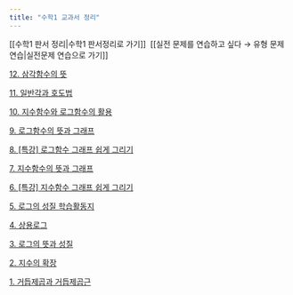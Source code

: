 ```yaml
---
title: "수학1 교과서 정리"
---
```

[[수학1 판서 정리|수학1 판서정리로 가기]]&nbsp;&nbsp;[[실전 문제를 연습하고 싶다 → 유형 문제 연습|실전문제 연습으로 가기]]

<a href="/pdf/one%20chungsoo/12. 삼각함수의 뜻.pdf">12. 삼각함수의 뜻</a>

<a href="/pdf/one%20chungsoo/11. 일반각과 호도법.pdf">11. 일반각과 호도법</a>

<a href="/pdf/one%20chungsoo/10. 지수함수와 로그함수의 활용.pdf">10. 지수함수와 로그함수의 활용</a>

<a href="/pdf/one%20chungsoo/9. 로그함수의 뜻과 그래프.pdf">9. 로그함수의 뜻과 그래프</a>

<a href="/pdf/one%20chungsoo/8. [특강] 로그함수 그래프 쉽게 그리기.pdf">8. [특강] 로그함수 그래프 쉽게 그리기</a>

<a href="/pdf/one%20chungsoo/7. 지수함수의 뜻과 그래프.pdf">7. 지수함수의 뜻과 그래프</a>

<a href="/pdf/one chungsoo/6. [특강] 지수함수 그래프 쉽게 그리기.pdf">6. [특강] 지수함수 그래프 쉽게 그리기</a>

<a href="/pdf/one%20chungsoo/5.%20로그의%20성질%20학습활동지.pdf">5. 로그의 성질 학습활동지</a>

<a href="/pdf/one%20chungsoo/4.%20상용로그.pdf">4. 상용로그</a>

<a href="/pdf/one%20chungsoo/3.%20로그의%20뜻과%20성질.pdf">3. 로그의 뜻과 성질</a>

<a href="/pdf/one%20chungsoo/2.%20지수의%20확장.pdf">2. 지수의 확장</a>

<a href="/pdf/one%20chungsoo/1.%20거듭제곱과%20거듭제곱근.pdf">1. 거듭제곱과 거듭제곱근</a>
